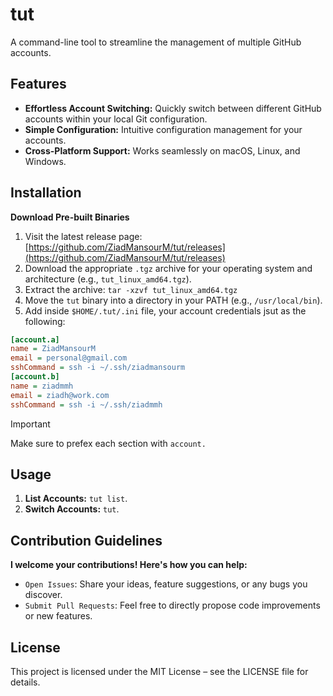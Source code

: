 # tut

A command-line tool to streamline the management of multiple GitHub accounts.

## Features

*   **Effortless Account Switching:** Quickly switch between different GitHub accounts within your local Git configuration.
*   **Simple Configuration:** Intuitive configuration management for your accounts.
*   **Cross-Platform Support:** Works seamlessly on macOS, Linux, and Windows.

## Installation

**Download Pre-built Binaries**

1.  Visit the latest release page: [https://github.com/ZiadMansourM/tut/releases](https://github.com/ZiadMansourM/tut/releases)
2.  Download the appropriate `.tgz` archive for your operating system and architecture (e.g., `tut_linux_amd64.tgz`).
3.  Extract the archive: `tar -xzvf tut_linux_amd64.tgz`
4.  Move the `tut` binary into a directory in your PATH (e.g., `/usr/local/bin`).
5.  Add inside `$HOME/.tut/.ini` file, your account credentials jsut as the following:
```.ini
[account.a]
name = ZiadMansourM
email = personal@gmail.com
sshCommand = ssh -i ~/.ssh/ziadmansourm
[account.b]
name = ziadmmh
email = ziadh@work.com
sshCommand = ssh -i ~/.ssh/ziadmmh
```
> [!IMPORTANT]
> Make sure to prefex each section with `account.`

## Usage
1.  **List Accounts:** `tut list`.
2.  **Switch Accounts:** `tut`.

## Contribution Guidelines

**I welcome your contributions!  Here's how you can help:**

- `Open Issues`: Share your ideas, feature suggestions, or any bugs you discover.
- `Submit Pull Requests`: Feel free to directly propose code improvements or new features.

## License

This project is licensed under the MIT License – see the LICENSE file for details.
